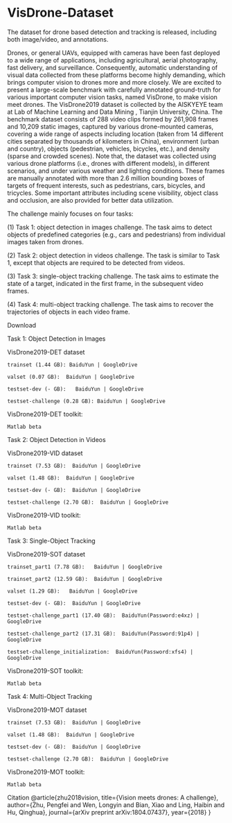 # VisDrone-Dataset
The dataset for drone based detection and tracking is released, including both image/video, and annotations. 

Drones, or general UAVs, equipped with cameras have been fast deployed to a wide range of applications, including agricultural, aerial photography, fast delivery, and surveillance. Consequently, automatic understanding of visual data collected from these platforms become highly demanding, which brings computer vision to drones more and more closely. We are excited to present a large-scale benchmark with carefully annotated ground-truth for various important computer vision tasks, named VisDrone, to make vision meet drones. The VisDrone2019 dataset is collected by the AISKYEYE team at Lab of Machine Learning and Data Mining , Tianjin University, China. The benchmark dataset consists of 288 video clips formed by 261,908 frames and 10,209 static images, captured by various drone-mounted cameras, covering a wide range of aspects including location (taken from 14 different cities separated by thousands of kilometers in China), environment (urban and country), objects (pedestrian, vehicles, bicycles, etc.), and density (sparse and crowded scenes). Note that, the dataset was collected using various drone platforms (i.e., drones with different models), in different scenarios, and under various weather and lighting conditions. These frames are manually annotated with more than 2.6 million bounding boxes of targets of frequent interests, such as pedestrians, cars, bicycles, and tricycles. Some important attributes including scene visibility, object class and occlusion, are also provided for better data utilization.

The challenge mainly focuses on four tasks: 

(1) Task 1: object detection in images challenge. The task aims to detect objects of predefined categories (e.g., cars and pedestrians) from individual images taken from drones. 

(2) Task 2: object detection in videos challenge. The task is similar to Task 1, except that objects are required to be detected from videos.

(3) Task 3: single-object tracking challenge. The task aims to estimate the state of a target, indicated in the first frame, in the subsequent video frames.

(4) Task 4: multi-object tracking challenge. The task aims to recover the trajectories of objects in each video frame.


Download

Task 1: Object Detection in Images 

VisDrone2019-DET dataset

    trainset (1.44 GB): BaiduYun | GoogleDrive
    
    valset (0.07 GB):  BaiduYun | GoogleDrive
    
    testset-dev (- GB):   BaiduYun | GoogleDrive
    
    testset-challenge (0.28 GB): BaiduYun | GoogleDrive
    
VisDrone2019-DET toolkit: 

    Matlab beta

Task 2: Object Detection in Videos

VisDrone2019-VID dataset

    trainset (7.53 GB):  BaiduYun | GoogleDrive
    
    valset (1.48 GB):  BaiduYun | GoogleDrive
    
    testset-dev (- GB):  BaiduYun | GoogleDrive
    
    testset-challenge (2.70 GB):  BaiduYun | GoogleDrive 
    
VisDrone2019-VID toolkit: 

    Matlab beta

Task 3: Single-Object Tracking 

VisDrone2019-SOT dataset

    trainset_part1 (7.78 GB):   BaiduYun | GoogleDrive
    
    trainset_part2 (12.59 GB):  BaiduYun | GoogleDrive
    
    valset (1.29 GB):   BaiduYun | GoogleDrive
    
    testset-dev (- GB):  BaiduYun | GoogleDrive
    
    testset-challenge_part1 (17.40 GB):  BaiduYun(Password:e4xz) | GoogleDrive
    
    testset-challenge_part2 (17.31 GB):  BaiduYun(Password:91p4) | GoogleDrive
    
    testset-challenge_initialization:  BaiduYun(Password:xfs4) | GoogleDrive
    
VisDrone2019-SOT toolkit: 

    Matlab beta
    
Task 4: Multi-Object Tracking 

VisDrone2019-MOT dataset

    trainset (7.53 GB):  BaiduYun | GoogleDrive
    
    valset (1.48 GB):  BaiduYun | GoogleDrive
    
    testset-dev (- GB):  BaiduYun | GoogleDrive
    
    testset-challenge (2.70 GB):  BaiduYun | GoogleDrive
    
VisDrone2019-MOT toolkit:

    Matlab beta


Citation 
@article{zhu2018vision,
  title={Vision meets drones: A challenge},
  author={Zhu, Pengfei and Wen, Longyin and Bian, Xiao and Ling, Haibin and Hu, Qinghua},
  journal={arXiv preprint arXiv:1804.07437},
  year={2018}
}


